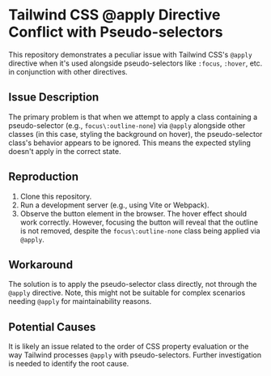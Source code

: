 # Tailwind CSS @apply Directive Conflict with Pseudo-selectors

This repository demonstrates a peculiar issue with Tailwind CSS's `@apply` directive when it's used alongside pseudo-selectors like `:focus`, `:hover`, etc. in conjunction with other directives. 

## Issue Description

The primary problem is that when we attempt to apply a class containing a pseudo-selector (e.g., `focus\:outline-none`) via `@apply` alongside other classes (in this case, styling the background on hover), the pseudo-selector class's behavior appears to be ignored.  This means the expected styling doesn't apply in the correct state. 

## Reproduction

1. Clone this repository.
2. Run a development server (e.g., using Vite or Webpack). 
3. Observe the button element in the browser.  The hover effect should work correctly. However, focusing the button will reveal that the outline is not removed, despite the `focus\:outline-none` class being applied via `@apply`. 

## Workaround

The solution is to apply the pseudo-selector class directly, not through the `@apply` directive. Note, this might not be suitable for complex scenarios needing `@apply` for maintainability reasons.

## Potential Causes

It is likely an issue related to the order of CSS property evaluation or the way Tailwind processes `@apply` with pseudo-selectors.  Further investigation is needed to identify the root cause.